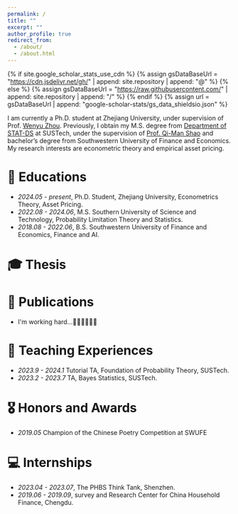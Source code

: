 ```yaml
---
permalink: /
title: ""
excerpt: ""
author_profile: true
redirect_from: 
  - /about/
  - /about.html
---
```


{% if site.google_scholar_stats_use_cdn %}
{% assign gsDataBaseUrl = "https://cdn.jsdelivr.net/gh/" | append: site.repository | append: "@" %}
{% else %}
{% assign gsDataBaseUrl = "https://raw.githubusercontent.com/" | append: site.repository | append: "/" %}
{% endif %}
{% assign url = gsDataBaseUrl | append: "google-scholar-stats/gs_data_shieldsio.json" %}

<span class='anchor' id='about-me'></span>

I am currently a Ph.D. student at Zhejiang University, under supervision of Prof. [Wenyu Zhou](https://person.zju.edu.cn/wenyuzhou). Previously, I obtain my M.S. degree from [Department of STAT-DS](https://stat-ds.sustech.edu.cn/) at SUSTech, under the supervision of [Prof. Qi-Man Shao](https://faculty.sustech.edu.cn/shaoqm) and bachelor’s degree from Southwestern University of Finance and Economics. My research interests are econometric theory and empirical asset pricing. 

# 🏫 Educations
- *2024.05 - present*, Ph.D. Student, Zhejiang University, Econometrics Theory, Asset Pricing.
- *2022.08 - 2024.06*, M.S.  Southern University of Science and Technology, Probability Limitation Theory and Statistics.
- *2018.08 - 2022.06*, B.S.  Southwestern University of Finance and Economics, Finance and AI.


# 🎓 Thesis


# 📝 Publications 
-  I'm working hard...🧑‍💻🧑‍💻🧑‍💻


# 📝 Teaching Experiences
- *2023.9 - 2024.1* Tutorial TA, Foundation of Probability Theory, SUSTech.
- *2023.2 - 2023.7* TA, Bayes Statistics, SUSTech.



# 🎖 Honors and Awards
- *2019.05*  Champion of the Chinese Poetry Competition at SWUFE


# 💻 Internships
- *2023.04 - 2023.07*, The PHBS Think Tank, Shenzhen.
- *2019.06 - 2019.09*, survey and Research Center for China Household Finance, Chengdu.
